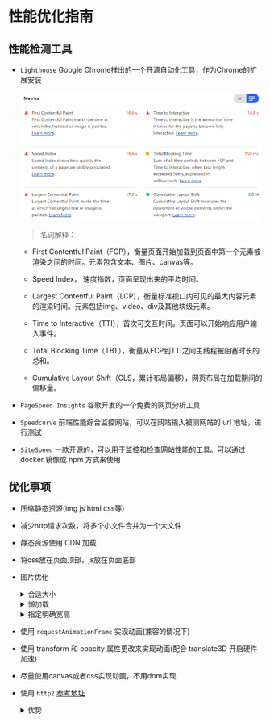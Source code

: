 # 性能优化指南

## 性能检测工具

+ `Lighthouse` Google Chrome推出的一个开源自动化工具，作为Chrome的扩展安装

  ![展示](./assets/lighthouse.png)

  > 名词解释：

  + First Contentful Paint（FCP），衡量页面开始加载到页面中第一个元素被渲染之间的时间。元素包含文本、图片、canvas等。

  + Speed Index， 速度指数，页面呈现出来的平均时间。

  + Largest Contentful Paint（LCP），衡量标准视口内可见的最大内容元素的渲染时间。元素包括img、video、div及其他块级元素。

  + Time to Interactive（TTI），首次可交互时间。页面可以开始响应用户输入事件。

  + Total Blocking Time（TBT），衡量从FCP到TTI之间主线程被阻塞时长的总和。

  + Cumulative Layout Shift（CLS，累计布局偏移），网页布局在加载期间的偏移量。

+ `PageSpeed Insights` 谷歌开发的一个免费的网页分析工具

+ `Speedcurve` 前端性能综合监控网站，可以在网站输入被测网站的 url 地址，进行测试

+ `SiteSpeed` 一款开源的，可以用于监控和检查网站性能的工具。可以通过 docker 镜像或 npm 方式来使用

## 优化事项

+ 压缩静态资源(img js html css等)

+ 减少http请求次数，将多个小文件合并为一个大文件

+ 静态资源使用 CDN 加载

+ 将css放在页面顶部，js放在页面底部

+ 图片优化
  <details>
    <summary>合适大小</summary>
    不同分辨率使用合适大小图片，防止加载过大图片浪费带宽
  </details>

  <details>
    <summary>懒加载</summary>
  </details>

  <details>
    <summary>指定明确宽高</summary>
    防止重绘
  </details>

+ 使用 `requestAnimationFrame` 实现动画(兼容的情况下)

+ 使用 transform 和 opacity 属性更改来实现动画(配合 translate3D 开启硬件加速)

+ 尽量使用canvas或者css实现动画，不用dom实现

+ 使用 `http2` [参考地址](https://developers.google.com/web/fundamentals/performance/http2?hl=zh-cn)
  <details>
    <summary>优势</summary>

    <details>
      <summary>完全兼容http1</summary>
      http2是对http1的拓展，而非替代，提供的功能不变，HTTP 方法、状态代码、URI 和标头字段等这些核心概念也不变(无感切换)
    </details>

    <details>
      <summary>二进制分帧</summary>
      http1使用`换行符`作为分隔符，而`http2`则将所有传输的信息分割为更小的消息和帧，并采用二进制编码，解析速度更快
    </details>

    <details>
      <summary>多路复用</summary>
      http1中，多个并行请求使用多个TCP连接，并且每个连接每次只交付一个响应(响应排队)
      http2中：C和S将http消息分解为互不依赖的帧，然后交错发送，再在另一端重新组装起来
      可以减少使用针对http1的优化手段，e.g. `域名分片` `精灵图` 等
    </details>

    <details>
      <summary>服务器推送</summary>
    </details>

    <details>
      <summary>头部压缩</summary>
      每个http请求都会携带一个header，
      http1中：元数据始终以文本形式携带，增加开销
      http2中：通过编码+索引方式，做到类似diff算法的处理，使得相同的header字段不传输(使用索引替代)，只传输变化的
    </details>

    ![图例](./assets/header.png)

  </details>
